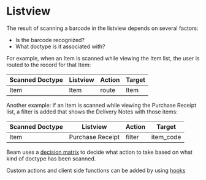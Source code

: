 # Listview

The result of scanning a barcode in the listview depends on several factors:

 - Is the barcode recognized?
 - What doctype is it associated with?

For example, when an Item is scanned while viewing the Item list, the user is routed to the record for that Item:

| Scanned Doctype | Listview              | Action | Target |
|-----------------|-----------------------|--------|--------|
|Item|Item|route|Item|


Another example: If an Item is scanned while viewing the Purchase Receipt list, a filter is added that shows the Delivery Notes with those items:

| Scanned Doctype | Listview              | Action | Target |
|-----------------|-----------------------|--------|--------|
|Item|Purchase Receipt|filter|item_code|


Beam uses a [decision matrix](./matrix.md) to decide what action to take based on what kind of doctype has been scanned.

Custom actions and client side functions can be added by using [hooks](./hooks.md)


